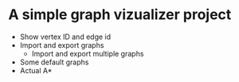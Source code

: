 # A simple graph vizualizer project


- Show vertex ID and edge id
- Import and export graphs
  - Import and export multiple graphs
- Some default graphs
- Actual A*